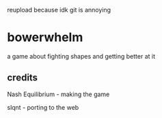 reupload because idk git is annoying

# bowerwhelm

a game about fighting shapes and getting better at it

## credits

Nash Equilibrium - making the game

slqnt - porting to the web
